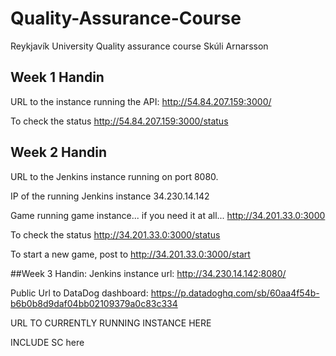 # Quality-Assurance-Course
Reykjavík University Quality assurance course
Skúli Arnarsson
## Week 1 Handin
URL to the instance running the API:
http://54.84.207.159:3000/


To check the status
http://54.84.207.159:3000/status

## Week 2 Handin
URL to the Jenkins instance running on port 8080.

IP of the running Jenkins instance
34.230.14.142

Game running game instance... if you need it at all...
http://34.201.33.0:3000


To check the status
http://34.201.33.0:3000/status


To start a new game, post to
http://34.201.33.0:3000/start

##Week 3 Handin:
Jenkins instance url: http://34.230.14.142:8080/

Public Url to DataDog dashboard: https://p.datadoghq.com/sb/60aa4f54b-b6b0b8d9daf04bb02109379a0c83c334

URL TO CURRENTLY RUNNING INSTANCE HERE

INCLUDE SC here

